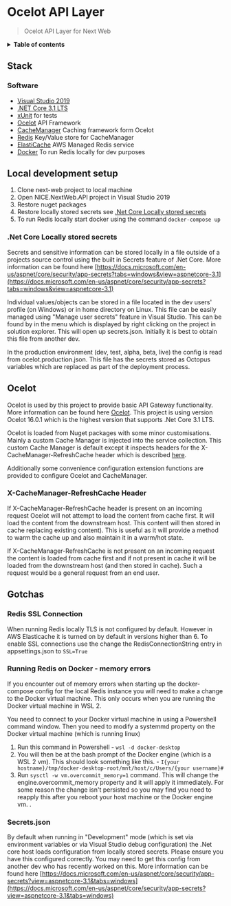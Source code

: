 # Ocelot API Layer

> Ocelot API Layer for Next Web

<details>
<summary><strong>Table of contents</strong></summary>
<!-- START doctoc -->

- [Ocelot API Layer](#ocelot-api-layer)
	- [Stack](#stack)
		- [Software](#software)
	- [Local development setup](#local-development-setup)
		- [.Net Core Locally stored secrets](#net-core-locally-stored-secrets)
	- [Ocelot](#ocelot)
		- [X-CacheManager-RefreshCache Header](#x-cachemanager-refreshcache-header)
	- [Gotchas](#gotchas)
		- [Redis SSL Connection](#redis-ssl-connection)
		- [Running Redis on Docker - memory errors](#running-redis-on-docker---memory-errors)
		- [Secrets.json](#secretsjson)

<!-- END doctoc -->
</details>

## Stack

### Software

- [Visual Studio 2019](https://visualstudio.microsoft.com/vs/)
- [.NET Core 3.1 LTS](https://dotnet.microsoft.com/)
- [xUnit](https://xunit.net/) for tests
- [Ocelot](https://ocelot.readthedocs.io/) API Framework
- [CacheManager](https://cachemanager.michaco.net/) Caching framework form Ocelot
- [Redis](https://redis.io/) Key/Value store for CacheManager
- [ElastiCache](https://aws.amazon.com/elasticache/) AWS Managed Redis service
- [Docker](https://redis.io/) To run Redis locally for dev purposes

## Local development setup
1. Clone next-web project to local machine
1. Open NICE.NextWeb.API project in Visual Studio 2019
1. Restore nuget packages
1. Restore locally stored secrets see [.Net Core Locally stored secrets](#.Net-Core-Locally-stored-secrets)
2. To run Redis locally start docker using the command `docker-compose up`

### .Net Core Locally stored secrets

Secrets and sensitive information can be stored locally in a file outside of a projects source control using the built in Secrets feature of .Net Core. More information can be found here [https://docs.microsoft.com/en-us/aspnet/core/security/app-secrets?tabs=windows&view=aspnetcore-3.1](https://docs.microsoft.com/en-us/aspnet/core/security/app-secrets?tabs=windows&view=aspnetcore-3.1)

Individual values/objects can be stored in a file located in the dev users' profile (on Windows) or in home directory on Linux. This file can be easily managed using "Manage user secrets" feature in Visual Studio. This can be found by in the menu which is displayed by right clicking on the project in solution explorer. This will open up secrets.json. Initially it is best to obtain this file from another dev.

In the production environment (dev, test, alpha, beta, live) the config is read from ocelot.production.json. This file has the secrets stored as Octopus variables which are replaced as part of the deployment process. 

## Ocelot
Ocelot is used by this project to provide basic API Gateway functionality. More information can be found here [Ocelot](https://ocelot.readthedocs.io/). This project is using version Ocelot 16.0.1 which is the highest version that supports .Net Core 3.1 LTS.

Ocelot is loaded from Nuget packages with some minor customisations. Mainly a custom Cache Manager is injected into the service collection. This custom Cache Manager is default except it inspects headers for the X-CacheManager-RefreshCache header which is described [here](#x-cachemanager-refreshcache-header).

Additionally some convenience configuration extension functions are provided to configure Ocelot and CacheManager.
### X-CacheManager-RefreshCache Header
If X-CacheManager-RefreshCache header is present on an incoming request Ocelot will not attempt to load the content from cache first. It will load the content from the downstream host. This content will then stored in cache replacing existing content). This is useful as it will provide a method to warm the cache up and also maintain it in a warm/hot state.

If X-CacheManager-RefreshCache is not present on an incoming request the content is loaded from cache first and if not present in cache it will be loaded from the downstream host (and then stored in cache). Such a request would be a general request from an end user.

## Gotchas
### Redis SSL Connection

When running Redis locally TLS is not configured by default. However in AWS Elasticache it is turned on by default in versions higher than 6. To enable SSL connections use the change the RedisConnectionString entry in appsettings.json to  `SSL=True`

### Running Redis on Docker - memory errors

If you encounter out of memory errors when starting up the docker-compose config for the local Redis instance you will need to make a change to the Docker virtual machine. This only occurs when you are running the Docker virtual machine in WSL 2.

You need to connect to your Docker virtual machine in using a Powershell command window. Then you need to modify a systemmd property on the Docker virtual machine (which is running linux) 

1. Run this command in Powershell - `
wsl -d docker-desktop
`
1. You will then be at the bash prompt of the Docker engine (which is a WSL 2 vm). This should look something like this. - `I{your hostname}/tmp/docker-desktop-root/mnt/host/c/Users/{your username}#`
2. Run `sysctl -w vm.overcommit_memory=1` command. This will change the engine.overcommit_memory property and it will apply it immediately. For some reason the change isn't persisted so you may find you need to reapply this after you reboot your host machine or the Docker engine vm. .  

### Secrets.json
By default when running in "Development" mode (which is set via environment variables or via Visual Studio debug configuration) the .Net core host loads configuration from locally stored secrets. Please ensure you have this configured correctly. You may need to get this config from another dev who has recently worked on this. More information can be found here [https://docs.microsoft.com/en-us/aspnet/core/security/app-secrets?view=aspnetcore-3.1&tabs=windows](https://docs.microsoft.com/en-us/aspnet/core/security/app-secrets?view=aspnetcore-3.1&tabs=windows)
